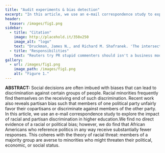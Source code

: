 ```yaml
---
title: "Audit experiments & bias detection"
excerpt: "In this article, we use an e-mail correspondence study to explore the impact of racial and partisan discrimination in higher education."
header:
  teaser: /images/fig1.png
sidebar:
  - title: "Citation"
    image: http://placehold.it/350x250
    image_alt: "logo"
    text: "Druckman, James N., and Richard M. Shafranek. 'The intersection of racial and partisan discrimination: Evidence from a correspondence study of four-year colleges.' The Journal of Politics 82, no. 4 (2020): 1602-1606."
  - title: "Responsibilities"
    text: "Reuters try PR stupid commenters should isn't a business model"
gallery:
  - url: /images/fig1.png
    image_path: /images/fig1.png
    alt: "Figure 1."
---
```


**ABSTRACT:** Social decisions are often imbued with biases that can lead to discrimination against certain groups of people. Racial minorities frequently find themselves on the receiving end of such discrimination. Recent work also reveals partisan bias such that members of one political party unfairly favor their copartisans or discriminate against members of the other party. In this article, we use an e-mail correspondence study to explore the impact of racial and partisan discrimination in higher education.We find no direct evidence of a racial or political bias; however, we do find that African Americans who reference politics in any way receive substantially fewer responses. This coheres with the theory of racial threat: members of a majority group are averse to minorities who might threaten their political, economic, or social status.
